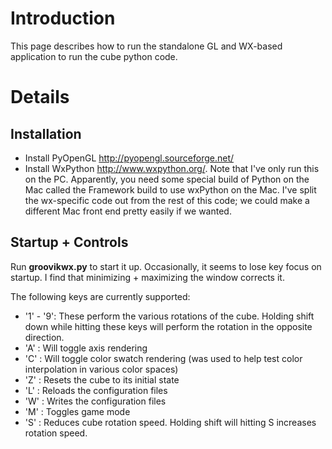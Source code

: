 # Introduction #

This page describes how to run the standalone GL and WX-based application to run the cube python code.

# Details #

## Installation ##
  * Install PyOpenGL http://pyopengl.sourceforge.net/
  * Install WxPython http://www.wxpython.org/. Note that I've only run this on the PC. Apparently, you need some special build of Python on the Mac called the Framework build to use wxPython on the Mac. I've split the wx-specific code out from the rest of this code; we could make a different Mac front end pretty easily if we wanted.

## Startup + Controls ##
Run **groovikwx.py** to start it up. Occasionally, it seems to lose key focus on startup. I find that minimizing + maximizing the window corrects it.

The following keys are currently supported:
  * '1' - '9': These perform the various rotations of the cube. Holding shift down while hitting these keys will perform the rotation in the opposite direction.
  * 'A' : Will toggle axis rendering
  * 'C' : Will toggle color swatch rendering (was used to help test color interpolation in various color spaces)
  * 'Z' : Resets the cube to its initial state
  * 'L' : Reloads the configuration files
  * 'W' : Writes the configuration files
  * 'M' : Toggles game mode
  * 'S' : Reduces cube rotation speed. Holding shift will hitting S increases rotation speed.